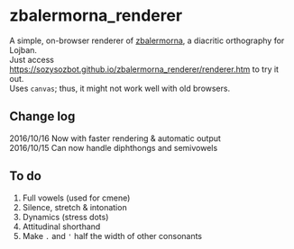 ﻿# zbalermorna_renderer

A simple, on-browser renderer of [zbalermorna](https://mw.lojban.org/images/b/b3/ZLM4_Writeup_v2.pdf), a diacritic orthography for Lojban.  
Just access https://sozysozbot.github.io/zbalermorna_renderer/renderer.htm to try it out.  
Uses `canvas`; thus, it might not work well with old browsers.  

## Change log
2016/10/16 Now with faster rendering & automatic output  
2016/10/15 Can now handle diphthongs and semivowels  

## To do
1. Full vowels (used for cmene)
2. Silence, stretch & intonation
3. Dynamics (stress dots)
4. Attitudinal shorthand
5. Make `.` and `'` half the width of other consonants
